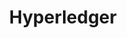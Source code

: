 ---
blog: https://hyperledger.org/blog
facebook: https://facebook.com/hyperledger
linkedin: https://linkedin.com/company/hyperledger-project
logohandle: hyperledger
sort: hyperledger
title: Hyperledger
twitter: https://x.com/Hyperledger
website: https://www.hyperledger.org/
youtube: https://youtube.com/channel/UC7_X0WkMtkWzaVUKF-PRBNQ
---
